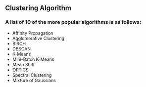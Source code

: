## Clustering Algorithm
### A list of 10 of the more popular algorithms is as follows:
<ul>
<li>Affinity Propagation</li>
<li>Agglomerative Clustering</li>
<li>BIRCH</li>
<li>DBSCAN</li>
<li>K-Means</li>
<li>Mini-Batch K-Means</li>
<li>Mean Shift</li>
<li>OPTICS</li>
<li>Spectral Clustering</li>
<li>Mixture of Gaussians</li>
</ul>